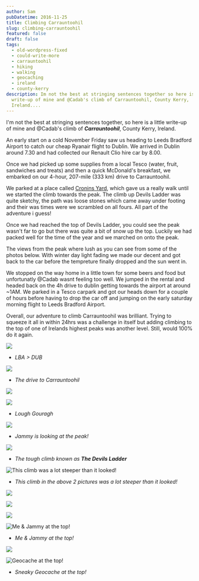 ```yaml
---
author: Sam
pubDatetime: 2016-11-25
title: Climbing Carrauntoohil
slug: climbing-carrauntoohil
featured: false
draft: false
tags:
  - old-wordpress-fixed
  - could-write-more
  - carrauntoohil
  - hiking
  - walking
  - geocaching
  - ireland
  - county-kerry
description: Im not the best at stringing sentences together so here is a little
  write-up of mine and @Cadab's climb of Carrauntoohil, County Kerry,
  Ireland....
---
```

I'm not the best at stringing sentences together, so here is a little write-up of mine and @Cadab's climb of **_Carrauntoohil_**, County Kerry, Ireland.

An early start on a cold November Friday saw us heading to Leeds Bradford Airport to catch our cheap Ryanair flight to Dublin. We arrived in Dublin around 7.30 and had collected our Renault Clio hire car by 8.00.

Once we had picked up some supplies from a local Tesco (water, fruit, sandwiches and treats) and then a quick McDonald's breakfast, we embarked on our 4-hour, 207-mile (333 km) drive to Carrauntoohil.

We parked at a place called [Cronins Yard](https://maps.app.goo.gl/5kHXy8unJyxdwnX37), which gave us a really walk until we started the climb towards the peak. The climb up Devils Ladder was quite sketchy, the path was loose stones which came away under footing and their was times were we scrambled on all fours. All part of the adventure i guess!

Once we had reached the top of Devils Ladder, you could see the peak wasn't far to go but there was quite a bit of snow up the top. Luckily we had packed well for the time of the year and we marched on onto the peak.

The views from the peak where lush as you can see from some of the photos below. With winter day light fading we made our decent and got back to the car before the tempreture finally dropped and the sun went in.

We stopped on the way home in a little town for some beers and food but unfortunatly @Cadab wasnt feeling too well. We jumped in the rental and headed back on the 4h drive to dublin getting towards the airport at around ~1AM. We parked in a Tesco carpark and got our heads down for a couple of hours before having to drop the car off and jumping on the early saturday morning flight to Leeds Bradford Airport.

Overall, our adventure to climb Carrauntoohil was brilliant. Trying to squeeze it all in within 24hrs was a challenge in itself but adding climbing to the top of one of Irelands highest peaks was another level. Still, would 100% do it again.

![](/assets/2016/2016-11-25-climbing-carauntoohil-IMG_6105.JPG)

*   _LBA > DUB_
    

![](/assets/2016/2016-11-25-climbing-carauntoohil-IMG_6110.JPG)

*   _The drive to Carrauntoohil_
    

![](/assets/2016/2016-11-25-climbing-carauntoohil-IMG_6114.JPG)

![](/assets/2016/2016-11-25-climbing-carauntoohil-IMG_6120.JPG)

*   _Lough Gouragh_
    

![](/assets/2016/2016-11-25-climbing-carauntoohil-IMG_6118.JPG)

*   _Jammy is looking at the peak!_
    

![](/assets/2016/2016-11-25-climbing-carauntoohil_31252898045_o.jpg)

*   _The tough climb known as_ **_The Devils Ladder_**
    

![This climb was a lot steeper than it looked!](/assets/2016/2016-11-25-climbing-carauntoohil-IMG_6126.JPG)

*   _This climb in the above 2 pictures was a lot steeper than it looked!_
    

![](/assets/2016/2016-11-25-climbing-carauntoohil-IMG_6131.JPG)

![](/assets/2016/2016-11-25-climbing-carauntoohil-IMG_6129.JPG)

![](/assets/2016/2016-11-25-climbing-carauntoohil-IMG_6153.JPG)

![Me & Jammy at the top!](/assets/2016/2016-11-25-climbing-carauntoohil-IMG_6145.JPG)

*   _Me & Jammy at the top!_
    

![](/assets/2016/2016-11-25-climbing-carauntoohil-IMG_6133.JPG)

![Geocache at the top!](/assets/2016/2016-11-25-climbing-carauntoohil-IMG_6142.JPG)

*   _Sneaky Geocache at the top!_